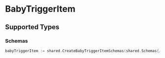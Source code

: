 # BabyTriggerItem


## Supported Types

### Schemas

```go
babyTriggerItem := shared.CreateBabyTriggerItemSchemas(shared.Schemas{/* values here */})
```

